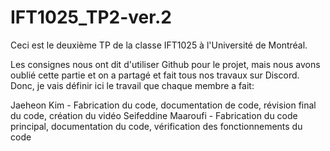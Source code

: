# IFT1025_TP2-ver.2
Ceci est le deuxième TP de la classe IFT1025 à l'Université de Montréal.

Les consignes nous ont dit d'utiliser Github pour le projet, mais nous avons oublié cette partie
et on a partagé et fait tous nos travaux sur Discord. Donc, je vais définir ici le travail que chaque
membre a fait:

Jaeheon Kim - Fabrication du code, documentation de code, révision final du code, création du vidéo
Seifeddine Maaroufi - Fabrication du code principal, documentation du code, vérification des fonctionnements du code
